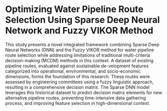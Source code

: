 # Optimizing Water Pipeline Route Selection Using Sparse Deep Neural Network and Fuzzy VIKOR Method
This study presents a novel integrated framework combining Sparse Deep Neural Networks (DNN) and the Fuzzy VIKOR method for water pipeline route selection while addressing limitations of traditional multi-criteria decision-making (MCDM) methods in this context. A dataset of existing pipeline routes, evaluated against sustainable de-velopment features categorized into operational, environmental, and socio-economic dimensions, forms the foundation of this research. These routes were assessed by engineering committees using a fuzzy linguistic approach, resulting in a comprehensive decision matrix. The Sparse DNN model leverages this historical dataset to predict decision matrix elements for new alternative pipeline routes, preventing time-intensive data gathering process, and improving feature selection in high-dimensional context.
